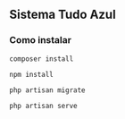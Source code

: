 ## Sistema Tudo Azul


### Como instalar

``` 
composer install
```

``` 
npm install
```

``` 
php artisan migrate
```

``` 
php artisan serve
```




